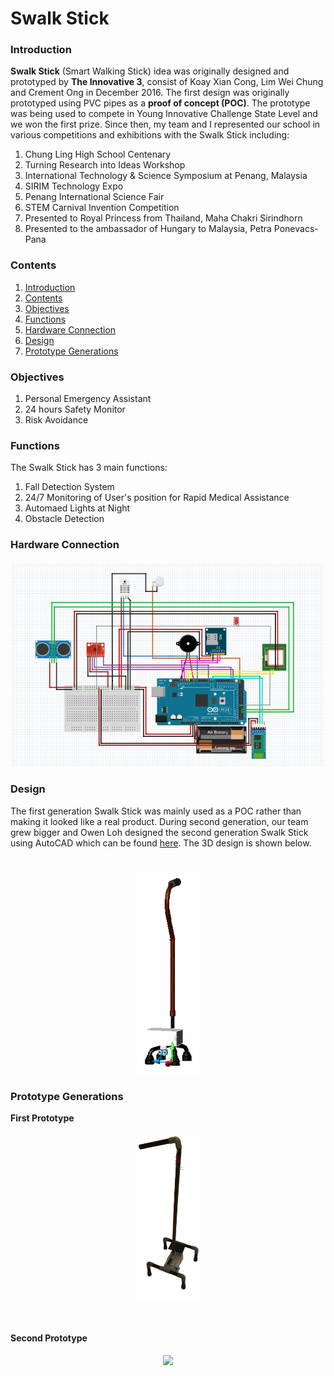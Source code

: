 # Swalk Stick
### Introduction
**Swalk Stick** (Smart Walking Stick) idea was originally designed and prototyped by **The Innovative 3**, consist of Koay Xian Cong, Lim Wei Chung and Crement Ong in December 2016. The first design was originally prototyped using PVC pipes as a **proof of concept (POC)**. The prototype was being used to compete in Young Innovative Challenge State Level and we won the first prize. Since then, my team and I represented our school in various competitions and exhibitions with the Swalk Stick including: 
  1. Chung Ling High School Centenary
  2. Turning Research into Ideas Workshop
  3. International Technology & Science Symposium at Penang, Malaysia
  4. SIRIM Technology Expo
  5. Penang International Science Fair
  6. STEM Carnival Invention Competition
  7. Presented to Royal Princess from Thailand, Maha Chakri Sirindhorn
  8. Presented to the ambassador of Hungary to Malaysia, Petra Ponevacs-Pana

### Contents
  1. [Introduction](https://github.com/xian-cong/Swalk-Stick#introduction)
  2. [Contents](https://github.com/xian-cong/Swalk-Stick#contents)
  3. [Objectives](https://github.com/xian-cong/Swalk-Stick#objectives)
  4. [Functions](https://github.com/xian-cong/Swalk-Stick#functions)
  5. [Hardware Connection](https://github.com/xian-cong/Swalk-Stick#hardware-connection)
  6. [Design](https://github.com/xian-cong/Swalk-Stick#design)
  7. [Prototype Generations](https://github.com/xian-cong/Swalk-Stick#prototype-generations)

### Objectives
  1. Personal Emergency Assistant
  2. 24 hours Safety Monitor
  3. Risk Avoidance

### Functions
The Swalk Stick has 3 main functions: 
  1. Fall Detection System
  2. 24/7 Monitoring of User's position for Rapid Medical Assistance
  3. Automaed Lights at Night
  4. Obstacle Detection

### Hardware Connection
<h4 align="center"> <img src="https://github.com/xian-cong/Swalk-Stick/blob/main/Photos/image.MJVEG1.png" width="500"> </br>

### Design
The first generation Swalk Stick was mainly used as a POC rather than making it looked like a real product. During second generation, our team grew bigger and Owen Loh designed the second generation Swalk Stick using AutoCAD which can be found [here](https://github.com/xian-cong/Swalk-Stick/blob/main/Walking-Stick-full-3D.dwg). The 3D design is shown below.
    <h4 align="center"> 
  </br><img src="https://github.com/xian-cong/Swalk-Stick/blob/main/Photos/Walking%20Stick.png" width="100">


### Prototype Generations
**First Prototype** </br>
<h4 align="center"> 
  <img src="https://github.com/xian-cong/Swalk-Stick/blob/main/Photos/1498356792250.png" width="100">

  </br> <h4 align="left">Second Prototype </br>
<h4 align="center"> 
  <img src="https://github.com/xian-cong/Swalk-Stick/blob/main/Photos/DSC05844.JPG" width="150">
